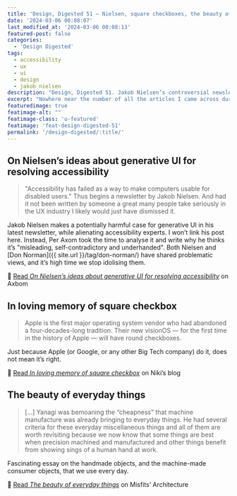 ```yaml
---
title: 'Design, Digested 51 – Nielsen, square checkboxes, the beauty of everyday things'
date: '2024-03-06 00:08:07'
last_modified_at: '2024-03-06 00:08:13'
featured-post: false
categories:
  - 'Design Digested'
tags:
  - accessibility
  - ux
  - ui
  - design
  - jakob nielsen
description: "Design, Digested 51. Jakob Nielsen’s controversial newsletter, square checkboxes, the beauty of everyday things"
excerpt: "Nowhere near the number of all the articles I came across during the past three months, these are the most remarkable."
featuredimage: true
featimage-alt: ""
featimage-class: 'u-featured'
featimage: 'feat-design-digested-51'
permalink: '/design-digested/:title/'
---
```

## On Nielsen’s ideas about generative UI for resolving accessibility
> "Accessibility has failed as a way to make computers usable for disabled users." Thus begins a newsletter by Jakob Nielsen. And had it not been written by someone a great many people take seriously in the UX industry I likely would just have dismissed it.

Jakob Nielsen makes a potentially harmful case for generative UI in his latest newsletter, while alienating accessibility experts. I won’t link his post here. Instead, Per Axom took the time to analyse it and write why he thinks it’s "misleading, self-contradictory and underhanded". Both Nielsen and [Don Norman]({{ site.url }}/tag/don-norman/) have shared problematic views, and it’s high time we stop idolising them.

🔗 [Read _On Nielsen’s ideas about generative UI for resolving accessibility_](https://axbom.com/nielsen-generative-ui-failure) on Axbom

## In loving memory of square checkbox
> Apple is the first major operating system vendor who had abandoned a four-decades-long tradition. Their new visionOS — for the first time in the history of Apple — will have round checkboxes.

Just because Apple (or Google, or any other Big Tech company) do it, does not mean it’s right.

🔗 [Read _In loving memory of square checkbox_](https://tonsky.me/blog/checkbox) on Niki’s blog

## The beauty of everyday things
> [&hellip;] Yanagi was bemoaning the “cheapness” that machine manufacture was already bringing to everyday things. He had several criteria for these everyday miscellaneous things and all of them are worth revisiting because we now know that some things are best when precision machined and manufactured and other things benefit from showing sings of a human hand at work.

Fascinating essay on the handmade objects, and the machine-made consumer objects, that we use every day.

🔗 [Read _The beauty of everyday things_](https://misfitsarchitecture.com/2024/02/04/the-beauty-of-everyday-things) on Misfits’ Architecture
